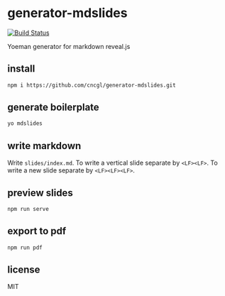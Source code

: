 # generator-mdslides

[![Build Status](https://travis-ci.org/cncgl/generator-mdslides.svg)](https://travis-ci.org/cncgl/generator-mdslides)

Yoeman generator for markdown reveal.js

## install

```bash
npm i https://github.com/cncgl/generator-mdslides.git
```

## generate boilerplate

```bash
yo mdslides
```

## write markdown

Write `slides/index.md`.
To write a vertical slide separate by `<LF><LF>`.
To write a new slide separate by `<LF><LF><LF>`.


## preview slides

```bash
npm run serve
```

## export to pdf

```bash
npm run pdf
```

## license
MIT
